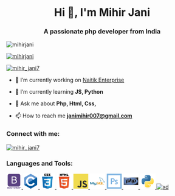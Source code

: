 <h1 align="center">Hi 👋, I'm Mihir Jani</h1>
<h3 align="center">A passionate php developer from India</h3>

<p align="left"> <img src="https://komarev.com/ghpvc/?username=mihirjani&label=Profile%20views&color=0e75b6&style=flat" alt="mihirjani" /> </p>

<p align="left"> <a href="https://github.com/ryo-ma/github-profile-trophy"><img src="https://github-profile-trophy.vercel.app/?username=mihirjani" alt="mihirjani" /></a> </p>

<p align="left"> <a href="https://twitter.com/mihir_jani7" target="blank"><img src="https://img.shields.io/twitter/follow/mihir_jani7?logo=twitter&style=for-the-badge" alt="mihir_jani7" /></a> </p>

- 🔭 I’m currently working on [Naitik Enterprise](http://naitikenterprise.in/)

- 🌱 I’m currently learning **JS, Python**

- 💬 Ask me about **Php, Html, Css,**

- 📫 How to reach me **janimihir007@gmail.com**

<h3 align="left">Connect with me:</h3>
<p align="left">
<a href="https://twitter.com/mihir_jani7" target="blank"><img align="center" src="https://cdn.jsdelivr.net/npm/simple-icons@3.0.1/icons/twitter.svg" alt="mihir_jani7" height="30" width="40" /></a>
</p>

<h3 align="left">Languages and Tools:</h3>
<p align="left"> <a href="https://getbootstrap.com" target="_blank"> <img src="https://raw.githubusercontent.com/devicons/devicon/master/icons/bootstrap/bootstrap-plain-wordmark.svg" alt="bootstrap" width="40" height="40"/> </a> <a href="https://www.cprogramming.com/" target="_blank"> <img src="https://raw.githubusercontent.com/devicons/devicon/master/icons/c/c-original.svg" alt="c" width="40" height="40"/> </a> <a href="https://www.w3schools.com/css/" target="_blank"> <img src="https://raw.githubusercontent.com/devicons/devicon/master/icons/css3/css3-original-wordmark.svg" alt="css3" width="40" height="40"/> </a> <a href="https://www.w3.org/html/" target="_blank"> <img src="https://raw.githubusercontent.com/devicons/devicon/master/icons/html5/html5-original-wordmark.svg" alt="html5" width="40" height="40"/> </a> <a href="https://developer.mozilla.org/en-US/docs/Web/JavaScript" target="_blank"> <img src="https://raw.githubusercontent.com/devicons/devicon/master/icons/javascript/javascript-original.svg" alt="javascript" width="40" height="40"/> </a> <a href="https://www.mysql.com/" target="_blank"> <img src="https://raw.githubusercontent.com/devicons/devicon/master/icons/mysql/mysql-original-wordmark.svg" alt="mysql" width="40" height="40"/> </a> <a href="https://www.photoshop.com/en" target="_blank"> <img src="https://raw.githubusercontent.com/devicons/devicon/master/icons/photoshop/photoshop-line.svg" alt="photoshop" width="40" height="40"/> </a> <a href="https://www.php.net" target="_blank"> <img src="https://raw.githubusercontent.com/devicons/devicon/master/icons/php/php-original.svg" alt="php" width="40" height="40"/> </a> <a href="https://www.python.org" target="_blank"> <img src="https://raw.githubusercontent.com/devicons/devicon/master/icons/python/python-original.svg" alt="python" width="40" height="40"/> </a> <a href="https://www.adobe.com/products/xd.html" target="_blank"> <img src="https://cdn.worldvectorlogo.com/logos/adobe-xd.svg" alt="xd" width="40" height="40"/> </a> </p>

<!-- <p><img align="center" src="https://github-readme-stats.vercel.app/api/top-langs?username=mihirjani&show_icons=true&locale=en&layout=compact" alt="mihirjani" /></p>
 -->
<!-- <p><img align="center" src="https://github-readme-streak-stats.herokuapp.com/?user=mihirjani&" alt="mihirjani" /></p> -->
